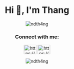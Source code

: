 <h1 align="center">Hi 👋, I'm Thang</h1>
<p align="center"> <img src="https://komarev.com/ghpvc/?username=ndth4ng&label=Profile%20views&color=0e75b6&style=flat" alt="ndth4ng" /> </p>
<h3 align="center">Connect with me:</h3>
<p align="center">
<a href="https://fb.com/100006624030473" target="blank"><img align="center" src="https://raw.githubusercontent.com/rahuldkjain/github-profile-readme-generator/master/src/images/icons/Social/facebook.svg" alt="https://www.facebook.com/profile.php?id=100006624030473" height="30" width="40" /></a>
<a href="https://instagram.com/ndth4ng/" target="blank"><img align="center" src="https://raw.githubusercontent.com/rahuldkjain/github-profile-readme-generator/master/src/images/icons/Social/instagram.svg" alt="https://www.instagram.com/ndth4ng/" height="30" width="40" /></a>
</p>

<p align="center"><img align="center" src="https://github-readme-stats.vercel.app/api/top-langs/?username=thangsnguyen07&layout=compact" alt="ndth4ng" /></p>


